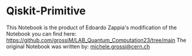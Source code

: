 # Qiskit-Primitive
This Notebook is the product of Edoardo Zappia's modification of the  Notebook you can find here:  https://github.com/grossiM/LAB_Quantum_Computation23/tree/main The original Notebook was written by: michele.grossi@cern.ch
